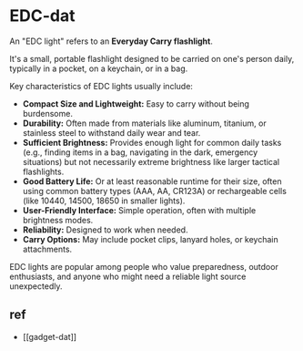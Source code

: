
# EDC-dat

An "EDC light" refers to an **Everyday Carry flashlight**.

It's a small, portable flashlight designed to be carried on one's person daily, typically in a pocket, on a keychain, or in a bag.

Key characteristics of EDC lights usually include:

*   **Compact Size and Lightweight:** Easy to carry without being burdensome.
*   **Durability:** Often made from materials like aluminum, titanium, or stainless steel to withstand daily wear and tear.
*   **Sufficient Brightness:** Provides enough light for common daily tasks (e.g., finding items in a bag, navigating in the dark, emergency situations) but not necessarily extreme brightness like larger tactical flashlights.
*   **Good Battery Life:** Or at least reasonable runtime for their size, often using common battery types (AAA, AA, CR123A) or rechargeable cells (like 10440, 14500, 18650 in smaller lights).
*   **User-Friendly Interface:** Simple operation, often with multiple brightness modes.
*   **Reliability:** Designed to work when needed.
*   **Carry Options:** May include pocket clips, lanyard holes, or keychain attachments.

EDC lights are popular among people who value preparedness, outdoor enthusiasts, and anyone who might need a reliable light source unexpectedly.


## ref 

- [[gadget-dat]]